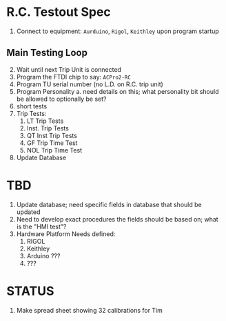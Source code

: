 # R.C. Testout Spec

1. Connect to equipment: `Aurduino`, `Rigol`, `Keithley` upon program startup

## Main Testing Loop
2. Wait until next Trip Unit is connected
3. Program the FTDI chip to say: `ACPro2-RC`
3. Program TU serial number (no L.D. on R.C. trip unit)
4. Program Personality
    a. need details on this; what personality bit should be allowed to optionally be set?
5. short tests
6. Trip Tests:
    1. LT Trip Tests
    2. Inst. Trip Tests
    3. QT Inst Trip Tests
    4. GF Trip Time Test
    5. NOL Trip Time Test
7. Update Database

# TBD
1. Update database; need specific fields in database that should be updated
2. Need to develop exact procedures the fields should be based on; what is the "HMI test"?
3. Hardware Platform Needs defined:
    1. RIGOL 
    2. Keithley
    3. Arduino ???
    4. ???

# STATUS 

1. Make spread sheet showing 32 calibrations for Tim 